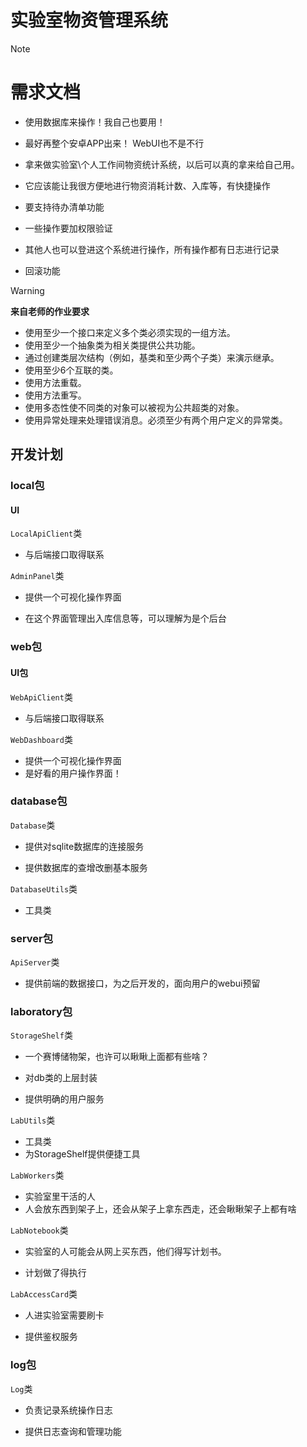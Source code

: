 # 实验室物资管理系统

> [!NOTE]
>
> # 需求文档
>
> - 使用数据库来操作！我自己也要用！
>
> - 最好再整个安卓APP出来！ WebUI也不是不行
>
> - 拿来做实验室\个人工作间物资统计系统，以后可以真的拿来给自己用。
>
> - 它应该能让我很方便地进行物资消耗计数、入库等，有快捷操作
>
> - 要支持待办清单功能
>
> - 一些操作要加权限验证
>
> - 其他人也可以登进这个系统进行操作，所有操作都有日志进行记录
> - 回滚功能

> [!WARNING]
>
> **来自老师的作业要求**
>
> - 使用至少一个接口来定义多个类必须实现的一组方法。
> - 使用至少一个抽象类为相关类提供公共功能。
> - 通过创建类层次结构（例如，基类和至少两个子类）来演示继承。
> - 使用至少6个互联的类。
> - 使用方法重载。
> - 使用方法重写。
> - 使用多态性使不同类的对象可以被视为公共超类的对象。
> - 使用异常处理来处理错误消息。必须至少有两个用户定义的异常类。

## 开发计划

### local包
#### UI

`LocalApiClient`类

- 与后端接口取得联系

`AdminPanel`类

- 提供一个可视化操作界面

- 在这个界面管理出入库信息等，可以理解为是个后台

### web包
#### UI包

`WebApiClient`类

- 与后端接口取得联系

`WebDashboard`类

- 提供一个可视化操作界面
- 是好看的用户操作界面！

### database包

`Database`类

- 提供对sqlite数据库的连接服务

- 提供数据库的查增改删基本服务

`DatabaseUtils`类

- 工具类

### server包

`ApiServer`类

- 提供前端的数据接口，为之后开发的，面向用户的webui预留

### laboratory包

`StorageShelf`类

- 一个赛博储物架，也许可以瞅瞅上面都有些啥？

- 对db类的上层封装
- 提供明确的用户服务

`LabUtils`类

- 工具类
- 为StorageShelf提供便捷工具

`LabWorkers`类

- 实验室里干活的人
- 人会放东西到架子上，还会从架子上拿东西走，还会瞅瞅架子上都有啥

`LabNotebook`类

- 实验室的人可能会从网上买东西，他们得写计划书。

- 计划做了得执行

`LabAccessCard`类

- 人进实验室需要刷卡

- 提供鉴权服务

### log包

`Log`类

- 负责记录系统操作日志

- 提供日志查询和管理功能
